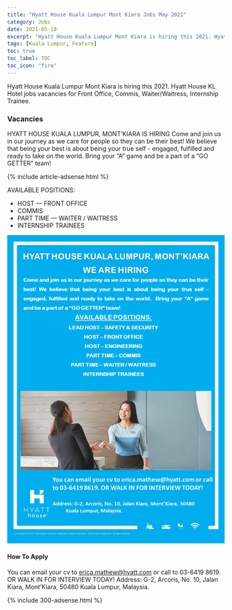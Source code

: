 ```yaml
---
title: "Hyatt House Kuala Lumpur Mont Kiara Jobs May 2021" 
category: Jobs 
date: 2021-05-18
excerpt: "Hyatt House Kuala Lumpur Mont Kiara is hiring this 2021. Hyatt House KL Hotel jobs vacancies for Front Office, Commis, Waiter/Waitress, Internship Trainee." 
tags: [Kuala Lumpur, Feature] 
toc: true 
toc_label: TOC 
toc_icon: "fire" 
--- 
```


Hyatt House Kuala Lumpur Mont Kiara is hiring this 2021. Hyatt House KL Hotel jobs vacancies for Front Office, Commis, Waiter/Waitress, Internship Trainee.

### Vacancies
HYATT HOUSE KUALA LUMPUR, MONT’KIARA IS HIRING
Come and join us in our journey as we care for people so they can be their best! We believe that being your best is about being your true self - engaged, fulfilled and ready to take on the world. Bring your “A” game
and be a part of a “GO GETTER” team!

{% include article-adsense.html %} 

AVAILABLE POSITIONS:
- HOST — FRONT OFFICE
- COMMIS
- PART TIME — WAITER / WAITRESS
- INTERNSHIP TRAINEES

![Hyatt House Kuala Lumpur May 2021!](/assets/images/2021-04/hyatt-house-mont-kiara-kuala-lumpur-vacancies.jpg "Hyatt House Kuala Lumpur Jobs May 2021")

#### How To Apply 
You can email your cv to erica.mathew@hyatt.com or call
to 03-6419 8619. OR WALK IN FOR INTERVIEW TODAY!
Address: G-2, Arcoris, No. 10, Jalan Kiara, Mont’Kiara, 50480
Kuala Lumpur, Malaysia.

{% include 300-adsense.html %} 
